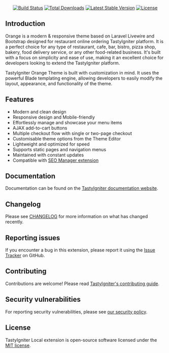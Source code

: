 <p align="center">
    <a href="https://github.com/tastyigniter/ti-theme-orange/actions"><img src="https://github.com/tastyigniter/ti-theme-orange/actions/workflows/pipeline.yml/badge.svg" alt="Build Status"></a>
    <a href="https://packagist.org/packages/tastyigniter/ti-theme-orange"><img src="https://img.shields.io/packagist/dt/tastyigniter/ti-theme-orange" alt="Total Downloads"></a>
    <a href="https://packagist.org/packages/tastyigniter/ti-theme-orange"><img src="https://img.shields.io/packagist/v/tastyigniter/ti-theme-orange" alt="Latest Stable Version"></a>
    <a href="https://packagist.org/packages/tastyigniter/ti-theme-orange"><img src="https://img.shields.io/packagist/l/tastyigniter/ti-theme-orange" alt="License"></a>
</p>

## Introduction

Orange is a modern & responsive theme based on Laravel Livewire and Bootstrap designed for restaurant online ordering TastyIgniter platform. It is a perfect choice for any type of restaurant, cafe, bar, bistro, pizza shop, bakery, food delivery service, or any other food-related business. It's built with a focus on simplicity and ease of use, making it an excellent choice for developers looking to extend the TastyIgniter platform.

TastyIgniter Orange Theme is built with customization in mind. It uses the powerful Blade templating engine, allowing developers to easily modify the layout, appearance, and functionality of the theme.

## Features

- Modern and clean design
- Responsive design and Mobile-friendly
- Effortlessly manage and showcase your menu items
- AJAX add-to-cart buttons
- Multiple checkout flow with single or two-page checkout
- Customisable theme options from the Theme Editor
- Lightweight and optimized for speed
- Supports static pages and navigation menus
- Maintained with constant updates
- Compatible with [SEO Manager extension](https://tastyigniter.com/marketplace/item/igniterlabs-seomanager)

## Documentation

Documentation can be found on the [TastyIgniter documentation website](https://tastyigniter.com/docs/themes/orange).

## Changelog

Please see [CHANGELOG](https://github.com/tastyigniter/ti-theme-orange/blob/master/CHANGELOG.md) for more information on what has changed recently.

## Reporting issues

If you encounter a bug in this extension, please report it using the [Issue Tracker](https://github.com/tastyigniter/ti-theme-orange/issues) on GitHub.

## Contributing

Contributions are welcome! Please read [TastyIgniter's contributing guide](https://tastyigniter.com/docs/contribution-guide).

## Security vulnerabilities

For reporting security vulnerabilities, please see [our security policy](https://github.com/tastyigniter/ti-theme-orange/security/policy).

## License

TastyIgniter Local extension is open-source software licensed under the [MIT license](https://github.com/tastyigniter/ti-theme-orange/blob/master/LICENSE.md).
